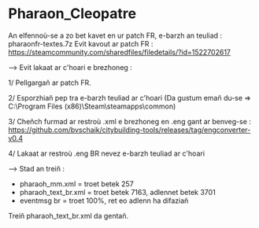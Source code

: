 # Pharaon_Cleopatre

An elfennoù-se a zo bet kavet en ur patch FR, e-barzh an teuliad : pharaonfr-textes.7z
Evit kavout ar patch FR : https://steamcommunity.com/sharedfiles/filedetails/?id=1522702617

--> Evit lakaat ar c'hoari e brezhoneg :

1/ Pellgargañ ar patch FR.

2/ Esporzhiañ pep tra e-barzh teuliad ar c'hoari (Da gustum emañ du-se => C:\Program Files (x86)\Steam\steamapps\common)

3/ Cheñch furmad ar restroù .xml e brezhoneg en .eng gant ar benveg-se : https://github.com/bvschaik/citybuilding-tools/releases/tag/engconverter-v0.4

4/ Lakaat ar restroù .eng BR nevez e-barzh teuliad ar c'hoari

--> Stad an treiñ :

- pharaoh_mm.xml = troet betek 257
- pharaoh_text_br.xml = troet betek 7163, adlennet betek 3701
- eventmsg br = troet 100%, ret eo adlenn ha difaziañ

Treiñ pharaoh_text_br.xml da gentañ.
